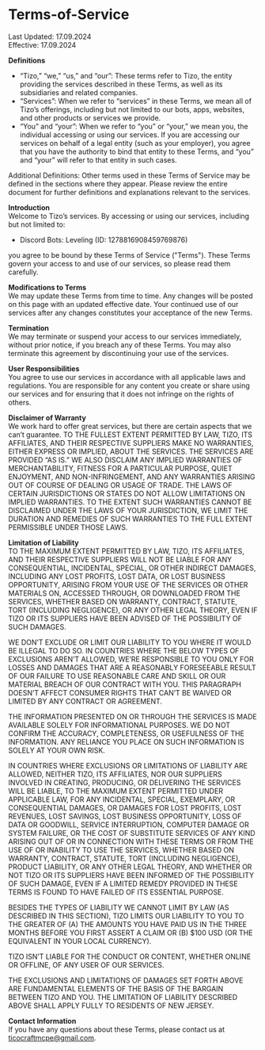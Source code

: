 # Terms-of-Service
Last Updated: 17.09.2024<br>
Effective: 17.09.2024

**Definitions**<br>
- “Tizo,” “we,” “us,” and “our”: These terms refer to Tizo, the entity providing the services described in these Terms, as well as its subsidiaries and related companies.
- “Services”: When we refer to “services” in these Terms, we mean all of Tizo’s offerings, including but not limited to our bots, apps, websites, and other products or services we provide.
- “You” and “your”: When we refer to “you” or “your,” we mean you, the individual accessing or using our services. If you are accessing our services on behalf of a legal entity (such as your employer), you agree that you have the authority to bind that entity to these Terms, and “you” and “your” will refer to that entity in such cases.

Additional Definitions: Other terms used in these Terms of Service may be defined in the sections where they appear. Please review the entire document for further definitions and explanations relevant to the services.

**Introduction**<br>
Welcome to Tizo’s services. By accessing or using our services, including but not limited to:
- Discord Bots: Leveling (ID: 1278816908459769876)<br>

you agree to be bound by these Terms of Service ("Terms"). These Terms govern your access to and use of our services, so please read them carefully.

**Modifications to Terms**<br>
We may update these Terms from time to time. Any changes will be posted on this page with an updated effective date. Your continued use of our services after any changes constitutes your acceptance of the new Terms.

**Termination**<br>
We may terminate or suspend your access to our services immediately, without prior notice, if you breach any of these Terms. You may also terminate this agreement by discontinuing your use of the services.

**User Responsibilities**<br>
You agree to use our services in accordance with all applicable laws and regulations. You are responsible for any content you create or share using our services and for ensuring that it does not infringe on the rights of others.

**Disclaimer of Warranty**<br>
We work hard to offer great services, but there are certain aspects that we can’t guarantee. TO THE FULLEST EXTENT PERMITTED BY LAW, TIZO, ITS AFFILIATES, AND THEIR RESPECTIVE SUPPLIERS MAKE NO WARRANTIES, EITHER EXPRESS OR IMPLIED, ABOUT THE SERVICES. THE SERVICES ARE PROVIDED “AS IS.” WE ALSO DISCLAIM ANY IMPLIED WARRANTIES OF MERCHANTABILITY, FITNESS FOR A PARTICULAR PURPOSE, QUIET ENJOYMENT, AND NON-INFRINGEMENT, AND ANY WARRANTIES ARISING OUT OF COURSE OF DEALING OR USAGE OF TRADE. THE LAWS OF CERTAIN JURISDICTIONS OR STATES DO NOT ALLOW LIMITATIONS ON IMPLIED WARRANTIES. TO THE EXTENT SUCH WARRANTIES CANNOT BE DISCLAIMED UNDER THE LAWS OF YOUR JURISDICTION, WE LIMIT THE DURATION AND REMEDIES OF SUCH WARRANTIES TO THE FULL EXTENT PERMISSIBLE UNDER THOSE LAWS.

**Limitation of Liability**<br>
TO THE MAXIMUM EXTENT PERMITTED BY LAW, TIZO, ITS AFFILIATES, AND THEIR RESPECTIVE SUPPLIERS WILL NOT BE LIABLE FOR ANY CONSEQUENTIAL, INCIDENTAL, SPECIAL, OR OTHER INDIRECT DAMAGES, INCLUDING ANY LOST PROFITS, LOST DATA, OR LOST BUSINESS OPPORTUNITY, ARISING FROM YOUR USE OF THE SERVICES OR OTHER MATERIALS ON, ACCESSED THROUGH, OR DOWNLOADED FROM THE SERVICES, WHETHER BASED ON WARRANTY, CONTRACT, STATUTE, TORT (INCLUDING NEGLIGENCE), OR ANY OTHER LEGAL THEORY, EVEN IF TIZO OR ITS SUPPLIERS HAVE BEEN ADVISED OF THE POSSIBILITY OF SUCH DAMAGES.

WE DON’T EXCLUDE OR LIMIT OUR LIABILITY TO YOU WHERE IT WOULD BE ILLEGAL TO DO SO. IN COUNTRIES WHERE THE BELOW TYPES OF EXCLUSIONS AREN’T ALLOWED, WE’RE RESPONSIBLE TO YOU ONLY FOR LOSSES AND DAMAGES THAT ARE A REASONABLY FORESEEABLE RESULT OF OUR FAILURE TO USE REASONABLE CARE AND SKILL OR OUR MATERIAL BREACH OF OUR CONTRACT WITH YOU. THIS PARAGRAPH DOESN’T AFFECT CONSUMER RIGHTS THAT CAN’T BE WAIVED OR LIMITED BY ANY CONTRACT OR AGREEMENT.

THE INFORMATION PRESENTED ON OR THROUGH THE SERVICES IS MADE AVAILABLE SOLELY FOR INFORMATIONAL PURPOSES. WE DO NOT CONFIRM THE ACCURACY, COMPLETENESS, OR USEFULNESS OF THE INFORMATION. ANY RELIANCE YOU PLACE ON SUCH INFORMATION IS SOLELY AT YOUR OWN RISK.

IN COUNTRIES WHERE EXCLUSIONS OR LIMITATIONS OF LIABILITY ARE ALLOWED, NEITHER TIZO, ITS AFFILIATES, NOR OUR SUPPLIERS INVOLVED IN CREATING, PRODUCING, OR DELIVERING THE SERVICES WILL BE LIABLE, TO THE MAXIMUM EXTENT PERMITTED UNDER APPLICABLE LAW, FOR ANY INCIDENTAL, SPECIAL, EXEMPLARY, OR CONSEQUENTIAL DAMAGES, OR DAMAGES FOR LOST PROFITS, LOST REVENUES, LOST SAVINGS, LOST BUSINESS OPPORTUNITY, LOSS OF DATA OR GOODWILL, SERVICE INTERRUPTION, COMPUTER DAMAGE OR SYSTEM FAILURE, OR THE COST OF SUBSTITUTE SERVICES OF ANY KIND ARISING OUT OF OR IN CONNECTION WITH THESE TERMS OR FROM THE USE OF OR INABILITY TO USE THE SERVICES, WHETHER BASED ON WARRANTY, CONTRACT, STATUTE, TORT (INCLUDING NEGLIGENCE), PRODUCT LIABILITY, OR ANY OTHER LEGAL THEORY, AND WHETHER OR NOT TIZO OR ITS SUPPLIERS HAVE BEEN INFORMED OF THE POSSIBILITY OF SUCH DAMAGE, EVEN IF A LIMITED REMEDY PROVIDED IN THESE TERMS IS FOUND TO HAVE FAILED OF ITS ESSENTIAL PURPOSE.

BESIDES THE TYPES OF LIABILITY WE CANNOT LIMIT BY LAW (AS DESCRIBED IN THIS SECTION), TIZO LIMITS OUR LIABILITY TO YOU TO THE GREATER OF (A) THE AMOUNTS YOU HAVE PAID US IN THE THREE MONTHS BEFORE YOU FIRST ASSERT A CLAIM OR (B) $100 USD (OR THE EQUIVALENT IN YOUR LOCAL CURRENCY).

TIZO ISN’T LIABLE FOR THE CONDUCT OR CONTENT, WHETHER ONLINE OR OFFLINE, OF ANY USER OF OUR SERVICES.

THE EXCLUSIONS AND LIMITATIONS OF DAMAGES SET FORTH ABOVE ARE FUNDAMENTAL ELEMENTS OF THE BASIS OF THE BARGAIN BETWEEN TIZO AND YOU. THE LIMITATION OF LIABILITY DESCRIBED ABOVE SHALL APPLY FULLY TO RESIDENTS OF NEW JERSEY.

**Contact Information**<br>
If you have any questions about these Terms, please contact us at ticocraftmcpe@gmail.com.
